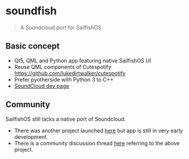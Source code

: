 # soundfish

> A Soundcloud port for SailfishOS

## Basic concept

- Qt5, QML and Python app featuring native SailfishOS UI
- Reuse QML components of Cutespotify https://github.com/lukedirtwalker/cutespotify
- Prefer pyotherside with Python 3 to C++
- [SoundCloud dev page](https://developers.soundcloud.com/)

## Community
SailfishOS still lacks a native port of Soundcloud. 

- There was another project launched [here](https://github.com/rollator/sound-for-fish) but app is still in very early development. 
- There is a community discussion thread [here](https://together.jolla.com/question/66652/soundcloud-sailfish-os-application/?comment=93982#comment-93982) referring to the above project. 
